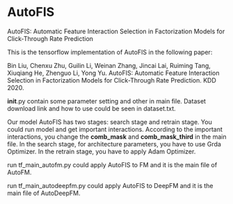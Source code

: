 # AutoFIS
AutoFIS: Automatic  Feature Interaction Selection in Factorization  Models for  Click-Through Rate Prediction

This is the tensorflow implementation of AutoFIS in the following paper:

Bin Liu, Chenxu Zhu, Guilin Li, Weinan Zhang, Jincai Lai, Ruiming Tang, Xiuqiang He, Zhenguo Li, Yong Yu. AutoFIS: Automatic Feature Interaction Selection in Factorization Models for Click-Through Rate Prediction. KDD 2020.  

__init__.py contain some parameter setting and other in main file.
Dataset download link and how to use could be seen in dataset.txt.

Our model AutoFIS has two stages: search stage and retrain stage. You could run model and get important interactions. According to the important interactions, you change the **comb_mask** and **comb_mask_third** in the main file. In the search stage, for architecture parameters, you have to use Grda Optimizer. In the retrain stage, you have to apply Adam Optimizer.

run tf_main_autofm.py could apply AutoFIS to FM and it is the main file of AutoFM.

run tf_main_autodeepfm.py could apply AutoFIS to DeepFM and it is the main file of AutoDeepFM.
